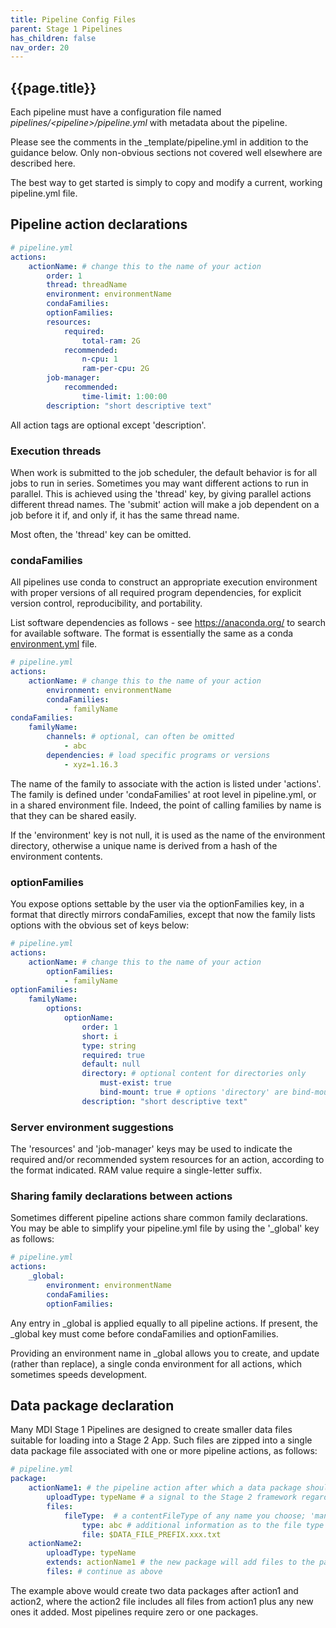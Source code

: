 ```yaml
---
title: Pipeline Config Files
parent: Stage 1 Pipelines
has_children: false
nav_order: 20
---
```


## {{page.title}}

Each pipeline must have a configuration file named
_pipelines/\<pipeline\>/pipeline.yml_
with metadata about the pipeline.  

Please see the comments in the _template/pipeline.yml in addition 
to the guidance below. Only non-obvious sections not covered 
well elsewhere are described here.

The best way to get started is simply to copy and modify a current,
working pipeline.yml file.

## Pipeline action declarations

```yml
# pipeline.yml
actions: 
    actionName: # change this to the name of your action
        order: 1
        thread: threadName
        environment: environmentName
        condaFamilies:
        optionFamilies:
        resources:
            required:
                total-ram: 2G
            recommended: 
                n-cpu: 1
                ram-per-cpu: 2G
        job-manager:
            recommended:
                time-limit: 1:00:00
        description: "short descriptive text"   
```

All action tags are optional except 'description'. 

### Execution threads

When work is submitted to the job scheduler, the default behavior
is for all jobs to run in series. Sometimes you may want different 
actions to run in parallel. This is achieved using the 'thread' key,
by giving parallel actions different thread names. The 'submit' action
will make a job dependent on a job before it if, and only if, it
has the same thread name. 

Most often, the 'thread' key can be omitted.

### condaFamilies

All pipelines use conda to construct an appropriate execution
environment with proper versions of all required program
dependencies, for explicit version control, reproducibility,
and portability. 

List software dependencies as follows - 
see <https://anaconda.org/> to search for available software.
The format is essentially the same as a conda 
[environment.yml](https://docs.conda.io/projects/conda/en/latest/user-guide/tasks/manage-environments.html#sharing-an-environment)
file.

```yml
# pipeline.yml
actions: 
    actionName: # change this to the name of your action
        environment: environmentName
        condaFamilies:
            - familyName
condaFamilies:
    familyName:
        channels: # optional, can often be omitted
            - abc
        dependencies: # load specific programs or versions
            - xyz=1.16.3
```

The name of the family to associate with the action is listed under 
'actions'. The family is defined under 'condaFamilies' at root level
in pipeline.yml, or in a shared environment file. Indeed, the point
of calling families by name is that they can be shared easily.

If the 'environment' key is not null, it is used as the name of 
the environment directory, otherwise a unique name is derived 
from a hash of the environment contents.

### optionFamilies

You expose options settable by the user via the optionFamilies key,
in a format that directly mirrors condaFamilies, except that now
the family lists options with the obvious set of keys below:

```yml
# pipeline.yml
actions: 
    actionName: # change this to the name of your action
        optionFamilies:
            - familyName
optionFamilies:
    familyName:
        options:
            optionName: 
                order: 1
                short: i
                type: string
                required: true
                default: null
                directory: # optional content for directories only
                    must-exist: true
                    bind-mount: true # options 'directory' are bind-mounted to containers by default
                description: "short descriptive text"  
```

### Server environment suggestions

The 'resources' and 'job-manager' keys may be used to indicate
the required and/or recommended system resources for an action,
according to the format indicated. RAM value require a single-letter suffix.

### Sharing family declarations between actions

Sometimes different pipeline actions share common family declarations.
You may be able to simplify your pipeline.yml file by using the '_global'
key as follows:

```yml
# pipeline.yml
actions:
    _global:   
        environment: environmentName
        condaFamilies: 
        optionFamilies:
```

Any entry in _global is applied equally to all pipeline actions.
If present, the _global key must come before condaFamilies and optionFamilies.

Providing an environment name in _global
allows you to create, and update (rather than replace), a single conda
environment for all actions, which sometimes speeds development. 

## Data package declaration

Many MDI Stage 1 Pipelines are designed to create smaller data files suitable
for loading into a Stage 2 App. Such files are zipped into a single 
data package file associated with one or more pipeline actions, as follows:

```yml
# pipeline.yml
package:
    actionName1: # the pipeline action after which a data package should assembled
        uploadType: typeName # a signal to the Stage 2 framework regarding the package contents
        files:
            fileType:  # a contentFileType of any name you choose; 'manifestFile' has special meaning
                type: abc # additional information as to the file type
                file: $DATA_FILE_PREFIX.xxx.txt    
    actionName2: 
        uploadType: typeName
        extends: actionName1 # the new package will add files to the package from a previous step
        files: # continue as above
```

The example above would create two data packages after action1
and action2, where the action2 file includes all files from action1 
plus any new ones it added. Most pipelines require zero or one packages.
